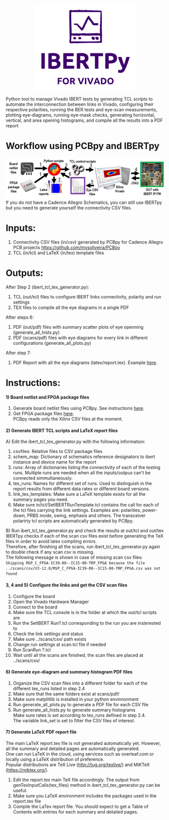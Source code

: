 <p align="center">
<img src="docs/logo.png">  
</p>  
Python tool to manage Vivado IBERT tests by generating TCL scripts to automate the interconnection between links in Vivado, configuring their respective polarities, running the BER tests and eye-scan measurements, plotting eye-diagrams, running eye-mask checks, generating horizontal, vertical, and area opening histograms, and compile all the results into a PDF report

# Workflow using PCBpy and IBERTpy
![Alt text](docs/workflow.png?raw=true "Workflow")
If you do not have a Cadence Allegro Schematics, you can still use IBERTpy but you need to generate yourself the connectivity CSV files.

# Inputs:
1) Connectivity CSV files (in/csv) generated by PCBpy for Cadence Allegro PCB projects https://github.com/mvsoliveira/PCBpy
2) TCL (in/tcl) and LaTeX (in/tex) template files

# Outputs:

After Step 2 (ibert_tcl_tex_generator.py):
1) TCL (out/tcl) files to configure IBERT links connectivity, polarity and run settings
2) TEX files to compile all the eye diagrams in a single PDF

After steps 6:
1) PDF (out/pdf) files with summary scatter plots of eye openning (generate_all_hists.py)
2) PDF (scans/pdf) files with eye diagrams for every link in different configurations (generate_all_plots.py)

After step 7:
1) PDF Report with all the eye diagrams (latex/report.tex). Example <a href="https://github.com/mvsoliveira/IBERTpy/raw/master/latex/report.pdf">here</a>.

# Instructions:
#### 1) Board netlist and FPGA package files

1) Generate board netlist files using PCBpy. 
See instructions <a href="https://github.com/mvsoliveira/PCBpy/blob/master/docs/GeneratingCadenceInputFiles.pdf">here</a>.
2) Get FPGA package files <a href="https://www.xilinx.com/support/package-pinout-files.html">here</a>.<br>
PCBpy reads only the Xilinx CSV files at the moment. 
  
#### 2) Generate IBERT TCL scripts and LaTeX report files

A) Edit the ibert_tcl_tex_generator.py with the following information:

1) csvfiles: Relative files to CSV package files
2) schem_map: Dictionary of schematics reference designators to ibert instance and device name for the report
3) runs: Array of dictionaries listing the connectivity of each of the testing runs. Multiple runs are needed when all the inputs/outpus can't be connected simmultaneously. 
4) tex_runs: Names for different set of runs. Used to distinguish in the report results from different data rates or different board versions. 
5) link_tex_templates: Make sure a LaTeX template exists for all the summary pages you need. 
6) Make sure in/tcl/SetIBERTRunTemplate.tcl contains the call for each of the tcl files carrying the link settings. Examples are:  polarities, power-down, PRBS mode, swing, enphasis and others. The transceiver polarirty tcl scripts are automatically generated by PCBpy.

B) Run ibert_tcl_tex_generator.py and check the results at out/tcl and out/tex<br>
IBERTpy checks if each of the scan csv files exist before generating the TeX files in order to avoid latex compiling errors.<br>
Therefore, after finishing all the scans, run ibert_tcl_tex_generator.py again to double check if any scan csv is missing.<br>
The following message is shown in case of missing scan csv files:<br>
`Skipping MSP_C_FPGA-IC39-00--IC15-00-TRP_FPGA because the file ../scans/csv/V3-12.8/MSP_C_FPGA-IC39-00--IC15-00-TRP_FPGA.csv was not found`

#### 3, 4 and 5) Configure the links and get the CSV scan files

1) Configure the board
2) Open the Vivado Hardware Manager
3) Connect to the board
4) Make sure the TCL console is in the folder at which the out/tcl scripts are
5) Run the SetIBERT Run?.tcl corresponding to the run you are insterested to
6) Check the link settings and status
7) Make sure ../scans/csv/ path exists
8) Change run settings at scan.tcl file if needed
9) Run ScanRun ?.tcl
10) Wait until all the scans are finished, the scan files are placed at ../scans/csv/

#### 6) Generate eye-diagram and summary histogram PDF files

1) Organize the CSV scan files into a different folder for each of the different tex_runs listed in step 2.4
2) Make sure that the same folders exist at scans/pdf/
3) Make sure matplitlib is installed in your python envinronment 
4) Run generate_all_plots.py to generate a PDF file for each CSV file
5) Run generate_all_hists.py to generate summary histograms<br>
Make sure rates is set according to tex_runs defined in step 2.4.<br> The variable link_set is set to filter the CSV files of interest.

#### 7) Generate LaTeX PDF report file

The main LaTeX report.tex file is not generated automatically yet. However, all the summary and detailed pages are automatically generated. <br>
One can run LaTeX in the cloud, using services such as overleaf.com or locally using a LaTeX distribution of preference.<br>
Popular distributions are TeX Live (http://tug.org/texlive/) and MiKTeX (https://miktex.org/). 

1) Edit the report.tex main TeX file accordingly. The output from genTexInputCalls(tex_files) method in ibert_tcl_tex_generator.py can be useful. 
2) Make sure you LaTeX environment includes the packages used in the report.tex file 
3) Compile the LaTex report file. You should expect to get a Table of Contents with entries for each summary and detailed pages. 










